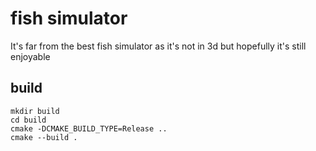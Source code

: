 # fish simulator

It's far from the best fish simulator as it's not in 3d but hopefully it's
still enjoyable

## build

```
mkdir build
cd build
cmake -DCMAKE_BUILD_TYPE=Release ..
cmake --build .
```
